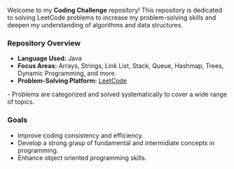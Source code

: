 <p> Welcome to my <strong> Coding Challenge</strong> repository! This repository is dedicated to solving LeetCode problems to increase my problem-solving skills and deepen my understanding of algorithms and data structures.  </p>
<h3>Repository Overview</h3>
    <ul>
        <li><strong>Language Used:</strong> Java</li>
        <li><strong>Focus Areas:</strong> Arrays, Strings, Link List, Stack, Queue, Hashmap, Trees, Dynamic Programming, and more.</li>
        <li><strong>Problem-Solving Platform:</strong> <a href="https://leetcode.com/u/AftabCoder">LeetCode</a></li>
    </ul>
<p>
    - Problems are categorized and solved systematically to cover a wide range of topics.
</p>
<h3>Goals</h3>
    <ul>
        <li>Improve coding consistency and efficiency.</li>
        <li>Develop a strong grasp of fundamental and intermidiate concepts in programming.</li>
        <li>Enhance object oriented programming skills.</li>
    </ul>

